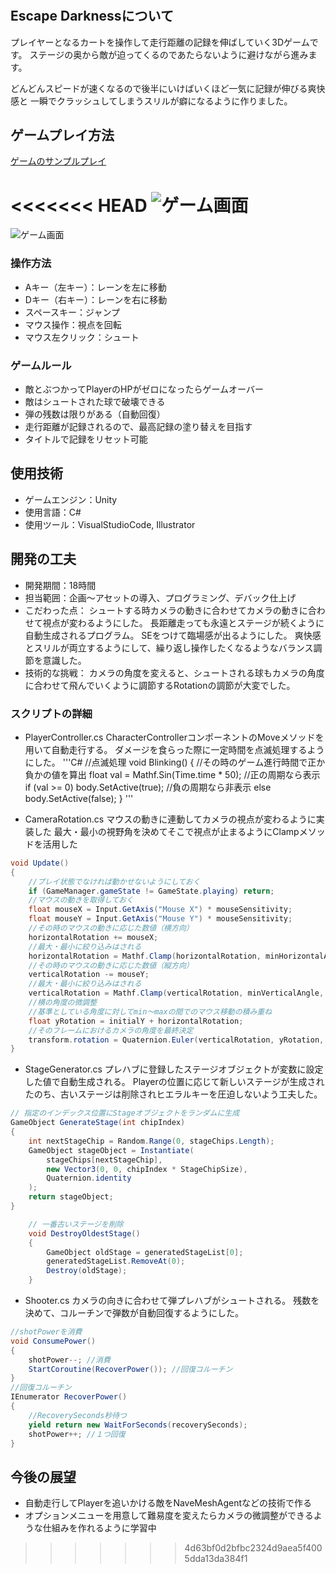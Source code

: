 # 
## Escape Darknessについて
プレイヤーとなるカートを操作して走行距離の記録を伸ばしていく3Dゲームです。
ステージの奥から敵が迫ってくるのであたらないように避けながら進みます。
  
どんどんスピードが速くなるので後半にいけばいくほど一気に記録が伸びる爽快感と
一瞬でクラッシュしてしまうスリルが癖になるように作りました。

## ゲームプレイ方法
[ゲームのサンプルプレイ]( https://arai1571.github.io/EscapeDarkness_web/)

<<<<<<< HEAD
![ゲーム画面](ReadmeImg/battlecart.jpg)
=======
![ゲーム画面](ReadmeImg/battlecart.jpg)

### 操作方法
* Aキー（左キー）：レーンを左に移動
* Dキー（右キー）：レーンを右に移動
* スペースキー：ジャンプ
* マウス操作：視点を回転
* マウス左クリック：シュート
  
### ゲームルール
* 敵とぶつかってPlayerのHPがゼロになったらゲームオーバー
* 敵はシュートされた球で破壊できる
* 弾の残数は限りがある（自動回復）
* 走行距離が記録されるので、最高記録の塗り替えを目指す
* タイトルで記録をリセット可能

## 使用技術
* ゲームエンジン：Unity
* 使用言語：C#
* 使用ツール：VisualStudioCode, Illustrator

## 開発の工夫
* 開発期間：18時間
* 担当範囲：企画〜アセットの導入、プログラミング、デバック仕上げ
* こだわった点：
シュートする時カメラの動きに合わせてカメラの動きに合わせて視点が変わるようにした。
長距離走っても永遠とステージが続くように自動生成されるプログラム。
SEをつけて臨場感が出るようにした。
爽快感とスリルが両立するようにして、繰り返し操作したくなるようなバランス調節を意識した。
* 技術的な挑戦：
カメラの角度を変えると、シュートされる球もカメラの角度に合わせて飛んでいくように調節するRotationの調節が大変でした。

### スクリプトの詳細
* PlayerController.cs
  CharacterControllerコンポーネントのMoveメソッドを用いて自動走行する。
  ダメージを食らった際に一定時間を点滅処理するようにした。
'''C#
 //点滅処理
   void Blinking()
   {
       //その時のゲーム進行時間で正か負かの値を算出
       float val = Mathf.Sin(Time.time * 50);
       //正の周期なら表示
       if (val >= 0) body.SetActive(true);
       //負の周期なら非表示
       else body.SetActive(false);
   }
'''

* CameraRotation.cs
マウスの動きに連動してカメラの視点が変わるように実装した
最大・最小の視野角を決めてそこで視点が止まるようにClampメソッドを活用した
```C#
void Update()
{
    //プレイ状態でなければ動かせないようにしておく
    if (GameManager.gameState != GameState.playing) return;
    //マウスの動きを取得しておく
    float mouseX = Input.GetAxis("Mouse X") * mouseSensitivity;
    float mouseY = Input.GetAxis("Mouse Y") * mouseSensitivity;
    //その時のマウスの動きに応じた数値（横方向）
    horizontalRotation += mouseX;
    //最大・最小に絞り込みはされる
    horizontalRotation = Mathf.Clamp(horizontalRotation, minHorizontalAngle, maxHorizontalAngle);
    //その時のマウスの動きに応じた数値（縦方向）
    verticalRotation -= mouseY;
    //最大・最小に絞り込みはされる
    verticalRotation = Mathf.Clamp(verticalRotation, minVerticalAngle, maxVerticalAngle);
    //横の角度の微調整
    //基準としている角度に対してmin～maxの間でのマウス移動の積み重ね
    float yRotation = initialY + horizontalRotation;
    //そのフレームにおけるカメラの角度を最終決定
    transform.rotation = Quaternion.Euler(verticalRotation, yRotation, 0);
}
```
* StageGenerator.cs
プレハブに登録したステージオブジェクトが変数に設定した値で自動生成される。
Playerの位置に応じて新しいステージが生成されたのち、古いステージは削除されヒエラルキーを圧迫しないよう工夫した。
```C#
// 指定のインデックス位置にStageオブジェクトをランダムに生成
GameObject GenerateStage(int chipIndex)
{
    int nextStageChip = Random.Range(0, stageChips.Length);
    GameObject stageObject = Instantiate(
        stageChips[nextStageChip],
        new Vector3(0, 0, chipIndex * StageChipSize),
        Quaternion.identity
    );
    return stageObject;
}
```
```C#
    // 一番古いステージを削除
    void DestroyOldestStage()
    {
        GameObject oldStage = generatedStageList[0];
        generatedStageList.RemoveAt(0);
        Destroy(oldStage);
    }
```
* Shooter.cs
カメラの向きに合わせて弾プレハブがシュートされる。
残数を決めて、コルーチンで弾数が自動回復するようにした。
```C#
//shotPowerを消費
void ConsumePower()
{
    shotPower--; //消費
    StartCoroutine(RecoverPower()); //回復コルーチン
}
//回復コルーチン
IEnumerator RecoverPower()
{
    //RecoverySeconds秒待つ
    yield return new WaitForSeconds(recoverySeconds);
    shotPower++; //１つ回復
}
```
## 今後の展望
* 自動走行してPlayerを追いかける敵をNaveMeshAgentなどの技術で作る
* オプションメニューを用意して難易度を変えたらカメラの微調整ができるような仕組みを作れるように学習中




>>>>>>> 4d63bf0d2bfbc2324d9aea5f4005dda13da384f1

